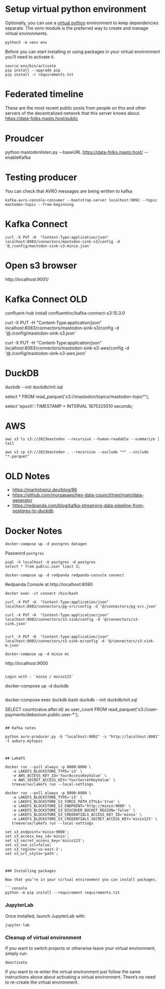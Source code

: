 # Setup virtual python environment
Optionally, you can use a [virtual python](https://packaging.python.org/en/latest/guides/installing-using-pip-and-virtual-environments/) environment to keep dependencies separate. The _venv_ module is the preferred way to create and manage virtual environments. 

 ```console
python3 -m venv env
```

Before you can start installing or using packages in your virtual environment you’ll need to activate it.

```console
source env/bin/activate
pip install --upgrade pip
pip install -r requirements.txt
 ```


# Federated timeline
These are the most recent public posts from people on this and other servers of the decentralized network that this server knows about.
https://data-folks.masto.host/public

# Proudcer
python mastodonlisten.py --baseURL https://data-folks.masto.host/ --enableKafka


# Testing producer
You can check that AVRO messages are being written to kafka

```
kafka-avro-console-consumer --bootstrap-server localhost:9092 --topic mastodon-topic --from-beginning
```


# Kafka Connect

```
curl -X PUT -H  "Content-Type:application/json" localhost:8083/connectors/mastodon-sink-s3/config -d '@./config/mastodon-sink-s3-minio.json'
```

# Open s3 browser
http://localhost:9001/


# Kafka Connect OLD

confluent-hub install confluentinc/kafka-connect-s3:10.3.0


curl -X PUT -H  "Content-Type:application/json" localhost:8083/connectors/mastodon-sink-s3/config -d '@./config/mastodon-sink-s3.json'

curl -X PUT -H  "Content-Type:application/json" localhost:8083/connectors/mastodon-sink-s3-aws/config -d '@./config/mastodon-sink-s3-aws.json'


# DuckDB

duckdb --init duckdb/init.sql

select *  FROM read_parquet('s3://mastodon/topics/mastodon-topic*');

select 'epoch'::TIMESTAMP + INTERVAL 1675325510 seconds;


# AWS
```
aws s3 ls s3://2023mastodon --recursive --human-readable --summarize | tail

aws s3 cp s3://2023mastodon . --recursive --exclude "*" --include "*.parquet"
```

# OLD Notes

- https://martinheinz.dev/blog/86
- https://github.com/morsapaes/hex-data-council/tree/main/data-generator
- https://redpanda.com/blog/kafka-streaming-data-pipeline-from-postgres-to-duckdb


# Docker Notes

```
docker-compose up -d postgres datagen
```

Password `postgres`

```
psql -h localhost -U postgres -d postgres
select * from public.user limit 3;
```

```
docker-compose up -d redpanda redpanda-console connect
```

Redpanda Console at http://localhost:8080

```
docker exec -it connect /bin/bash

curl -X PUT -H  "Content-Type:application/json" localhost:8083/connectors/pg-src/config -d '@/connectors/pg-src.json'

curl -X PUT -H  "Content-Type:application/json" localhost:8083/connectors/s3-sink/config -d '@/connectors/s3-sink.json'


curl -X PUT -H  "Content-Type:application/json" localhost:8083/connectors/s3-sink-m/config -d '@/connectors/s3-sink-m.json'

```



```
docker-compose up -d minio mc
```
http://localhost:9000
```

Login with : `minio / minio123`

```
docker-compose up -d duckdb
```

```
docker-compose exec duckdb bash
duckdb --init duckdb/init.sql

SELECT count(value.after.id) as user_count FROM read_parquet('s3://user-payments/debezium.public.user-*');

```

## Kafka notes

python avro-producer.py -b "localhost:9092" -s "http://localhost:8081" -t aubury.mytopic



## LakeFS

docker run --pull always -p 8000:8000 \
   -e LAKEFS_BLOCKSTORE_TYPE='s3' \
   -e AWS_ACCESS_KEY_ID='YourAccessKeyValue' \
   -e AWS_SECRET_ACCESS_KEY='YourSecretKeyValue' \
   treeverse/lakefs run --local-settings

docker run --pull always -p 8000:8000 \
   -e LAKEFS_BLOCKSTORE_TYPE='s3' \
   -e LAKEFS_BLOCKSTORE_S3_FORCE_PATH_STYLE='true' \
   -e LAKEFS_BLOCKSTORE_S3_ENDPOINT='http://minio:9000' \
   -e LAKEFS_BLOCKSTORE_S3_DISCOVER_BUCKET_REGION='false' \
   -e LAKEFS_BLOCKSTORE_S3_CREDENTIALS_ACCESS_KEY_ID='minio' \
   -e LAKEFS_BLOCKSTORE_S3_CREDENTIALS_SECRET_ACCESS_KEY='minio123' \
   treeverse/lakefs run --local-settings   

set s3_endpoint='minio:9000';
set s3_access_key_id='minio';
set s3_secret_access_key='minio123';
set s3_use_ssl=false;
set s3_region='us-east-1';
set s3_url_style='path';



### Installing packages

Now that you’re in your virtual environment you can install packages.

```console
python -m pip install --requirement requirements.txt
```

### JupyterLab
Once installed, launch JupyterLab with:

```console
jupyter-lab
```

### Cleanup of virtual environment
If you want to switch projects or otherwise leave your virtual environment, simply run:

```console
deactivate
```

If you want to re-enter the virtual environment just follow the same instructions above about activating a virtual environment. There’s no need to re-create the virtual environment.

